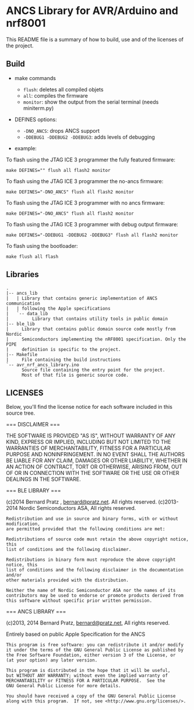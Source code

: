 ANCS Library for AVR/Arduino and nrf8001
===

This README file is a summary of how to build, use and of the licenses of the project.

Build
--

 * make commands
   * `flush`: deletes all compiled objets
   * `all`: compiles the firmware
   * `monitor`: show the output from the serial terminal (needs miniterm.py)
 * DEFINES options:
   * `-DNO_ANCS`: drops ANCS support
   * `-DDEBUG1 -DDEBUG2 -DDEBUG3`: adds levels of debugging

 * example:

To flash using the JTAG ICE 3 programmer the fully featured firmware:

    make DEFINES="" flush all flash2 monitor

To flash using the JTAG ICE 3 programmer the no-ancs firmware:

    make DEFINES="-DNO_ANCS" flush all flash2 monitor

To flash using the JTAG ICE 3 programmer with no ancs firmware:

    make DEFINES="-DNO_ANCS" flush all flash2 monitor

To flash using the JTAG ICE 3 programmer with debug output firmware:

    make DEFINES="-DDEBUG1 -DDEBUG2 -DDEBUG3" flush all flash2 monitor

To flash using the bootloader:

    make flush all flash

Libraries
--


    .
    |-- ancs_lib
    |   | Library that contains generic implementation of ANCS communication
    |   | following the Apple specifications
    |   `-- data_lib
    |         Library that contains utility tools in public domain
    |-- ble_lib
    |     Library that contains public domain source code mostly from Nordic
    |     Semiconductors implementing the nRF8001 specification. Only the PIPE
    |     definition is specific to the project.
    |-- Makefile
    |     File containing the build instructions
    `-- avr_nrf_ancs_library.ino
          Source file containing the entry point for the project. 
          Most of that file is generic source code.

LICENSES
--

Below, you'll find the license notice for each software included in this source tree.

=== DISCLAIMER ===

THE SOFTWARE IS PROVIDED "AS IS", WITHOUT WARRANTY OF ANY KIND,
EXPRESS OR IMPLIED, INCLUDING BUT NOT LIMITED TO THE WARRANTIES OF
MERCHANTABILITY, FITNESS FOR A PARTICULAR PURPOSE AND NONINFRINGEMENT.
IN NO EVENT SHALL THE AUTHORS BE LIABLE FOR ANY CLAIM, DAMAGES OR
OTHER LIABILITY, WHETHER IN AN ACTION OF CONTRACT, TORT OR OTHERWISE,
ARISING FROM, OUT OF OR IN CONNECTION WITH THE SOFTWARE OR THE USE OR
OTHER DEALINGS IN THE SOFTWARE.

=== BLE LIBRARY ===

(c)2014 Bernard Pratz , bernard@pratz.net. All rights reserved.
(c)2013-2014 Nordic Semiconductors ASA, All rights reserved.

    Redistribution and use in source and binary forms, with or without modification,
    are permitted provided that the following conditions are met:

    Redistributions of source code must retain the above copyright notice, this
    list of conditions and the following disclaimer.

    Redistributions in binary form must reproduce the above copyright notice, this
    list of conditions and the following disclaimer in the documentation and/or
    other materials provided with the distribution.

    Neither the name of Nordic Semiconductor ASA nor the names of its
    contributors may be used to endorse or promote products derived from
    this software without specific prior written permission.

=== ANCS LIBRARY ===

(c)2013, 2014 Bernard Pratz, bernard@pratz.net, All rights reserved.

Entirely based on public Apple Specification for the ANCS

    This program is free software: you can redistribute it and/or modify
    it under the terms of the GNU General Public License as published by
    the Free Software Foundation, either version 3 of the License, or
    (at your option) any later version.

    This program is distributed in the hope that it will be useful,
    but WITHOUT ANY WARRANTY; without even the implied warranty of
    MERCHANTABILITY or FITNESS FOR A PARTICULAR PURPOSE.  See the
    GNU General Public License for more details.

    You should have received a copy of the GNU General Public License
    along with this program.  If not, see <http://www.gnu.org/licenses/>.

